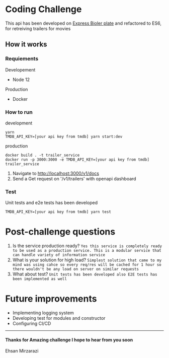 Coding Challenge
===================
This api has been developed on [Express Bioler plate](https://github.com/hagopj13/node-express-boilerplate) and refactored to ES6, for retreiving trailers for movies
## How it works
### Requiements
Developement
* Node 12

Production
* Docker

### How to run
development
```
yarn
TMDB_API_KEY=[your api key from tmdb] yarn start:dev
```
production
```
docker build . -t trailer_service
docker run -p 3000:3000 -e TMDB_API_KEY=[your api key from tmdb] trailer_service
```

1. Navigate to [http://localhost:3000/v1/docs](http://localhost:3000/v1/docs)
2. Send a Get request on '/v1/trailers' with openapi dashboard

### Test
Unit tests and e2e tests has been developed
```
TMDB_API_KEY=[your api key from tmdb] yarn test
```


# Post-challenge questions

1. Is the service production ready?
```Yes this service is completely ready to be used as a production service. This is a modular service that can handle variety of information service```
2. What is your solution for high load?
```Simplest solution that came to my mind was using cahce so every req/res will be cached for 1 hour so there wouldn't be any load on server on similar requests```
3. What about test?
```Unit tests has been developed also E2E tests has been implemented as well```

# Future improvements
* Implementing logging system
* Developing test for modules and constructor
* Configuring CI/CD

----------

#### Thanks for Amazing challenge I hope to hear from you soon

Ehsan Mirzarazi
